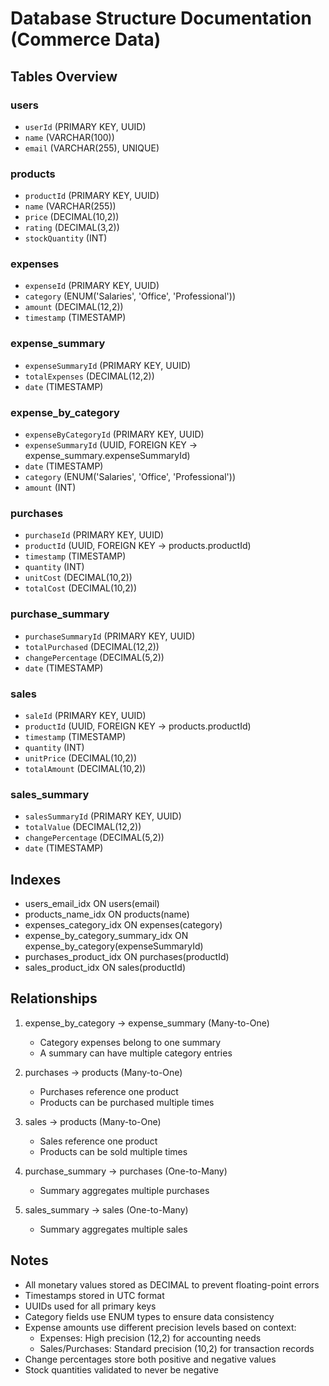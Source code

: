 # Database Structure Documentation (Commerce Data)

## Tables Overview

### users
- `userId` (PRIMARY KEY, UUID)
- `name` (VARCHAR(100))
- `email` (VARCHAR(255), UNIQUE)

### products
- `productId` (PRIMARY KEY, UUID)
- `name` (VARCHAR(255))
- `price` (DECIMAL(10,2))
- `rating` (DECIMAL(3,2))
- `stockQuantity` (INT)

### expenses
- `expenseId` (PRIMARY KEY, UUID)
- `category` (ENUM('Salaries', 'Office', 'Professional'))
- `amount` (DECIMAL(12,2))
- `timestamp` (TIMESTAMP)

### expense_summary
- `expenseSummaryId` (PRIMARY KEY, UUID)
- `totalExpenses` (DECIMAL(12,2))
- `date` (TIMESTAMP)

### expense_by_category
- `expenseByCategoryId` (PRIMARY KEY, UUID)
- `expenseSummaryId` (UUID, FOREIGN KEY -> expense_summary.expenseSummaryId)
- `date` (TIMESTAMP)
- `category` (ENUM('Salaries', 'Office', 'Professional'))
- `amount` (INT)

### purchases
- `purchaseId` (PRIMARY KEY, UUID)
- `productId` (UUID, FOREIGN KEY -> products.productId)
- `timestamp` (TIMESTAMP)
- `quantity` (INT)
- `unitCost` (DECIMAL(10,2))
- `totalCost` (DECIMAL(10,2))

### purchase_summary
- `purchaseSummaryId` (PRIMARY KEY, UUID)
- `totalPurchased` (DECIMAL(12,2))
- `changePercentage` (DECIMAL(5,2))
- `date` (TIMESTAMP)

### sales
- `saleId` (PRIMARY KEY, UUID)
- `productId` (UUID, FOREIGN KEY -> products.productId)
- `timestamp` (TIMESTAMP)
- `quantity` (INT)
- `unitPrice` (DECIMAL(10,2))
- `totalAmount` (DECIMAL(10,2))

### sales_summary
- `salesSummaryId` (PRIMARY KEY, UUID)
- `totalValue` (DECIMAL(12,2))
- `changePercentage` (DECIMAL(5,2))
- `date` (TIMESTAMP)

## Indexes
- users_email_idx ON users(email)
- products_name_idx ON products(name)
- expenses_category_idx ON expenses(category)
- expense_by_category_summary_idx ON expense_by_category(expenseSummaryId)
- purchases_product_idx ON purchases(productId)
- sales_product_idx ON sales(productId)

## Relationships
1. expense_by_category -> expense_summary (Many-to-One)
   - Category expenses belong to one summary
   - A summary can have multiple category entries

2. purchases -> products (Many-to-One)
   - Purchases reference one product
   - Products can be purchased multiple times

3. sales -> products (Many-to-One)
   - Sales reference one product
   - Products can be sold multiple times

4. purchase_summary -> purchases (One-to-Many)
   - Summary aggregates multiple purchases

5. sales_summary -> sales (One-to-Many)
   - Summary aggregates multiple sales

## Notes
- All monetary values stored as DECIMAL to prevent floating-point errors
- Timestamps stored in UTC format
- UUIDs used for all primary keys
- Category fields use ENUM types to ensure data consistency
- Expense amounts use different precision levels based on context:
  - Expenses: High precision (12,2) for accounting needs
  - Sales/Purchases: Standard precision (10,2) for transaction records
- Change percentages store both positive and negative values
- Stock quantities validated to never be negative 